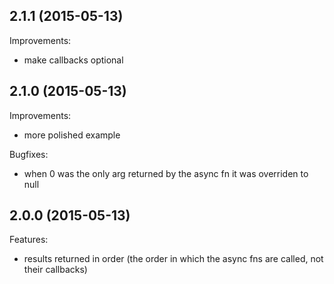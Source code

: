 ## 2.1.1 (2015-05-13)

Improvements:

  - make callbacks optional

## 2.1.0 (2015-05-13)

Improvements:

  - more polished example

Bugfixes:

  - when 0 was the only arg returned by the async fn it was overriden to null

## 2.0.0 (2015-05-13)

Features:

  - results returned in order (the order in which the async fns are called, not their callbacks)
